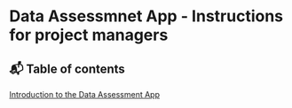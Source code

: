 # Data Assessmnet App - Instructions for project managers

## :mailbox_with_mail: Table of contents

[Introduction to the Data Assessment App](#Introduction-to-the-data-sensitivity-app) 

